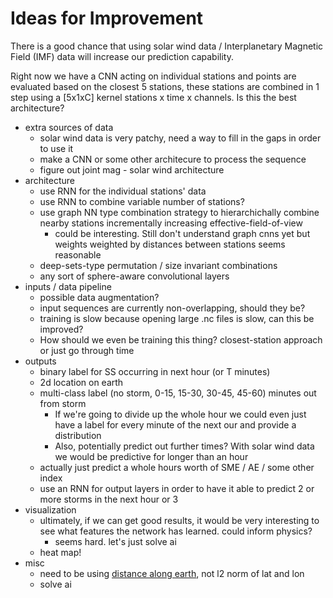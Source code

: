 # Ideas for Improvement

There is a good chance that using solar wind data / Interplanetary Magnetic Field (IMF) data will increase our prediction capability. 

Right now we have a CNN acting on individual stations and points are evaluated based on the closest 5 stations, these stations are 
combined in 1 step using a [5x1xC] kernel stations x time x channels. Is this the best architecture?

- extra sources of data
    - solar wind data is very patchy, need a way to fill in the gaps in order to use it
    - make a CNN or some other architecure to process the sequence
    - figure out joint mag - solar wind architecture
- architecture
    - use RNN for the individual stations' data
    - use RNN to combine variable number of stations?
    - use graph NN type combination strategy to hierarchichally combine nearby stations incrementally increasing effective-field-of-view
        - could be interesting. Still don't understand graph cnns yet but weights weighted by distances between stations seems reasonable
    - deep-sets-type permutation / size invariant combinations
    - any sort of sphere-aware convolutional layers
- inputs / data pipeline
    - possible data augmentation?
    - input sequences are currently non-overlapping, should they be?
    - training is slow because opening large .nc files is slow, can this be improved?
    - How should we even be training this thing? closest-station approach or just go through time
- outputs
    - binary label for SS occurring in next hour (or T minutes)
    - 2d location on earth
    - multi-class label (no storm, 0-15, 15-30, 30-45, 45-60) minutes out from storm
        - If we're going to divide up the whole hour we could even just have a label for every minute of the next our and provide a distribution           
        - Also, potentially predict out further times? With solar wind data we would be predictive for longer than an hour
    - actually just predict a whole hours worth of SME / AE / some other index
    - use an RNN for output layers in order to have it able to predict 2 or more storms in the next hour or 3
- visualization
    - ultimately, if we can get good results, it would be very interesting to see what features the network has learned. 
      could inform physics?
        - seems hard. let's just solve ai
    - heat map! 
- misc
    - need to be using [distance along earth](https://en.wikipedia.org/wiki/Great-circle_distance), not l2 norm of lat and lon
    - solve ai
